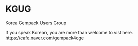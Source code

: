 # KGUG
Korea Gempack Users Group

If you speak Korean, you are more than welcome to vist here. https://cafe.naver.com/gempack4cge 

